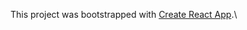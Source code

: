 This project was bootstrapped with [Create React App](https://github.com/facebook/create-react-app).\
